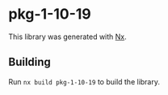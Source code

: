 # pkg-1-10-19

This library was generated with [Nx](https://nx.dev).

## Building

Run `nx build pkg-1-10-19` to build the library.
